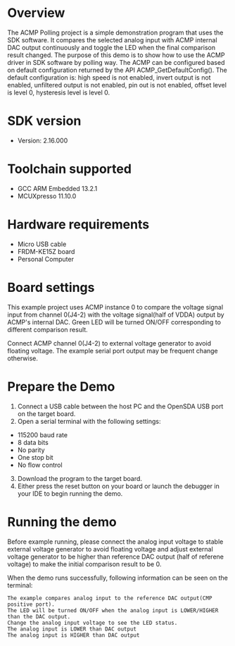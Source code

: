 Overview
========
The ACMP Polling project is a simple demonstration program that uses the SDK software. It compares
the selected analog input with ACMP internal DAC output continuously and toggle the LED when the
final comparison result changed. The purpose of this demo is to show how to use the ACMP driver
in SDK software by polling way. The ACMP can be configured based on default configuration returned
by the API ACMP_GetDefaultConfig(). The default configuration is: high speed is not enabled, invert
output is not enabled, unfiltered output is not enabled, pin out is not enabled, offset level is
level 0, hysteresis level is level 0.


SDK version
===========
- Version: 2.16.000

Toolchain supported
===================
- GCC ARM Embedded  13.2.1
- MCUXpresso  11.10.0

Hardware requirements
=====================
- Micro USB cable
- FRDM-KE15Z board
- Personal Computer

Board settings
==============
This example project uses ACMP instance 0 to compare the voltage signal input from channel 0(J4-2)
with the voltage signal(half of VDDA) output by ACMP's internal DAC. Green LED will be turned ON/OFF
corresponding to different comparison result.

Connect ACMP channel 0(J4-2) to external voltage generator to avoid floating voltage.
The example serial port output may be frequent change otherwise.

Prepare the Demo
================
1.  Connect a USB cable between the host PC and the OpenSDA USB port on the target board.
2.  Open a serial terminal with the following settings:
   - 115200 baud rate
   - 8 data bits
   - No parity
   - One stop bit
   - No flow control
3. Download the program to the target board.
4. Either press the reset button on your board or launch the debugger in your IDE to begin running the demo.

Running the demo
================
Before example running, please connect the analog input voltage to stable external voltage generator
to avoid floating voltage and adjust external voltage generator to be higher than reference DAC output
(half of referene voltage) to make the initial comparison result to be 0.

When the demo runs successfully, following information can be seen on the terminal:

~~~~~~~~~~~~~~~~~~~~~~~~~~~~~
The example compares analog input to the reference DAC output(CMP positive port).
The LED will be turned ON/OFF when the analog input is LOWER/HIGHER than the DAC output.
Change the analog input voltage to see the LED status.
The analog input is LOWER than DAC output
The analog input is HIGHER than DAC output
~~~~~~~~~~~~~~~~~~~~~~~~~~~~~

